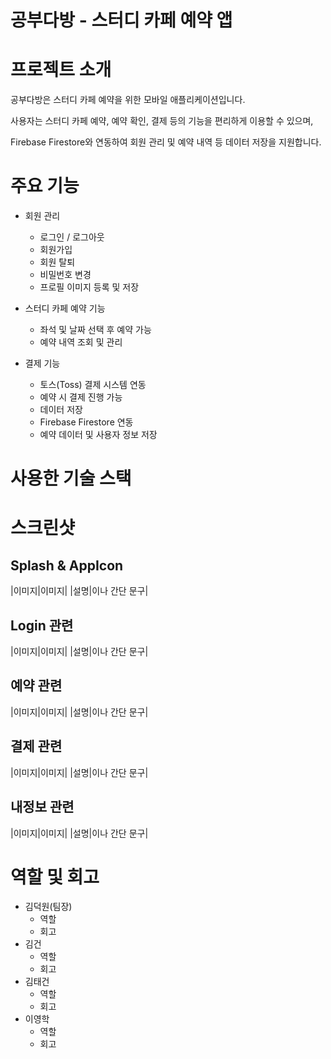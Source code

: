 # 공부다방 - 스터디 카페 예약 앱

# 프로젝트 소개
공부다방은 스터디 카페 예약을 위한 모바일 애플리케이션입니다.

사용자는 스터디 카페 예약, 예약 확인, 결제 등의 기능을 편리하게 이용할 수 있으며, 

Firebase Firestore와 연동하여 회원 관리 및 예약 내역 등 데이터 저장을 지원합니다.

# 주요 기능
- 회원 관리
  - 로그인 / 로그아웃
  - 회원가입
  - 회원 탈퇴
  - 비밀번호 변경
  - 프로필 이미지 등록 및 저장

- 스터디 카페 예약 기능
  - 좌석 및 날짜 선택 후 예약 가능 
  - 예약 내역 조회 및 관리

- 결제 기능
  - 토스(Toss) 결제 시스템 연동
  - 예약 시 결제 진행 가능
  - 데이터 저장
  - Firebase Firestore 연동
  - 예약 데이터 및 사용자 정보 저장

# 사용한 기술 스택

# 스크린샷
## Splash & AppIcon
|이미지|이미지|
|설명|이나 간단 문구|

## Login 관련
|이미지|이미지|
|설명|이나 간단 문구|

## 예약 관련
|이미지|이미지|
|설명|이나 간단 문구|

## 결제 관련
|이미지|이미지|
|설명|이나 간단 문구|

## 내정보 관련
|이미지|이미지|
|설명|이나 간단 문구|

# 역할 및 회고
- 김덕원(팀장)
  - 역할
  - 회고
- 김건
  - 역할
  - 회고
- 김태건
  - 역할
  - 회고
- 이영학
  - 역할
  - 회고
